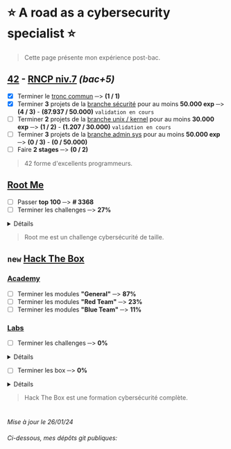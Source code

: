 # :star: A road as a cybersecurity specialist :star:
> Cette page présente mon expérience post-bac.
## [42](https://42.fr/) - [RNCP niv.7](https://www.francecompetences.fr/recherche/rncp/36137/) *(bac+5)*
- [x] Terminer le [tronc commun](https://github.com/Skalyaeve/42_common_core) ─> **(1 / 1)**
- [x] Terminer **3** projets de la [branche sécurité](https://github.com/Skalyaeve/42_security) pour au moins **50.000 exp** ─> **(4 / 3)** - **(87.937 / 50.000)** `validation en cours`
- [ ] Terminer **2** projets de la [branche unix / kernel](https://github.com/Skalyaeve/42_unix-Kernel) pour au moins **30.000 exp** ─> **(1 / 2)** - **(1.207 / 30.000)** `validation en cours`
- [ ] Terminer **3** projets de la [branche admin sys](https://github.com/Skalyaeve/42_sys_admin) pour au moins **50.000 exp** ─> **(0 / 3)** - **(0 / 50.000)**
- [ ] Faire **2 stages** ─> **(0 / 2)**
> 42 forme d'excellents programmeurs.

## [Root Me](https://www.root-me.org/Skalyaeve)
- [ ] Passer **top 100** ─> **# 3368**
- [ ] Terminer les challenges ─> **27%**
<details><summary>Détails</summary>

- [ ] Terminer la branche [Programmation](https://www.root-me.org/fr/Challenges/Programmation/) ─> **86%**
- [ ] Terminer la branche [App - Système](https://www.root-me.org/fr/Challenges/App-Systeme/) ─> **21%**
- [ ] Terminer la branche [App - Script](https://www.root-me.org/fr/Challenges/App-Script/) ─> **78%**
- [ ] Terminer la branche [Cracking](https://www.root-me.org/fr/Challenges/Cracking/) ─> **30%**
- [ ] Terminer la branche [Réseau](https://www.root-me.org/fr/Challenges/Reseau/) ─> **56%**
- [ ] Terminer la branche [Web - Client](https://www.root-me.org/fr/Challenges/Web-Client/) ─> **22%**
- [ ] Terminer la branche [Web - Serveur](https://www.root-me.org/fr/Challenges/Web-Serveur/) ─> **23%**
- [ ] Terminer la branche [Cryptanalyse](https://www.root-me.org/fr/Challenges/Cryptanalyse/) ─> **25%**
- [ ] Terminer la branche [Stéganographie](https://www.root-me.org/fr/Challenges/Steganographie/) ─> **26%**
- [ ] Terminer la branche [Forensic](https://www.root-me.org/fr/Challenges/Forensic/) ─> **2%**
- [ ] Terminer la branche [Réaliste](https://www.root-me.org/fr/Challenges/Realiste/) ─> **2%**
</details>

> Root me est un challenge cybersécurité de taille.

## `new` [Hack The Box](https://www.root-me.org/Skalyaeve)
### [Academy](https://academy.hackthebox.com/catalogue)
- [ ] Terminer les modules **"General"**  ─> **87%**
- [ ] Terminer les modules **"Red Team"**  ─> **23%**
- [ ] Terminer les modules **"Blue Team"**  ─> **11%**
### [Labs](https://www.hackthebox.com/hacker/hacking-labs)
- [ ] Terminer les challenges ─> **0%**
<details><summary>Détails</summary>

- [ ] Terminer les challenges **Reversing** ─> **2%**
- [ ] Terminer les challenges **Crypto** ─> **1%**
- [ ] Terminer les challenges **Pwn** ─> **1%**
- [ ] Terminer les challenges **Web** ─> **0%**
- [ ] Terminer les challenges **Misc** ─> **0%**
- [ ] Terminer les challenges **Forensics** ─> **0%**
- [ ] Terminer les challenges **Mobile** ─> **0%**
- [ ] Terminer les challenges **OSINT** ─> **0%**
- [ ] Terminer les challenges **Hardware** ─> **0%**
- [ ] Terminer les challenges **GamePwn** ─> **0%**
- [ ] Terminer les challenges **Blockchain** ─> **0%**
</details>

- [ ] Terminer les box ─> **0%**
<details><summary>Détails</summary>

- [ ] Terminer les box **Linux** ─> **0%**
- [ ] Terminer les box **Windows** ─> **1%**
- [ ] Terminer les box **OpenBSD** ─> **0%**
- [ ] Terminer les box **FreeBSD** ─> **0%**
- [ ] Terminer les box **Solaris** ─> **0%**
- [ ] Terminer les box **Android** ─> **0%**
- [ ] Terminer les box **Other** ─> **0%**
</details>

> Hack The Box est une formation cybersécurité complète.
#
*Mise à jour le 26/01/24*
###### Ci-dessous, mes dépôts git publiques:
